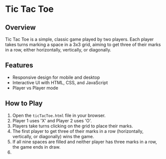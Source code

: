 # Tic Tac Toe

## Overview
Tic Tac Toe is a simple, classic game played by two players. Each player takes turns marking a space in a 3x3 grid, aiming to get three of their marks in a row, either horizontally, vertically, or diagonally.

## Features
- Responsive design for mobile and desktop
- Interactive UI with HTML, CSS, and JavaScript
- Player vs Player mode

## How to Play
1. Open the `ticTacToe.html` file in your browser.
2. Player 1 uses 'X' and Player 2 uses 'O'.
3. Players take turns clicking on the grid to place their marks.
4. The first player to get three of their marks in a row (horizontally, vertically, or diagonally) wins the game.
5. If all nine spaces are filled and neither player has three marks in a row, the game ends in draw.
6. 
